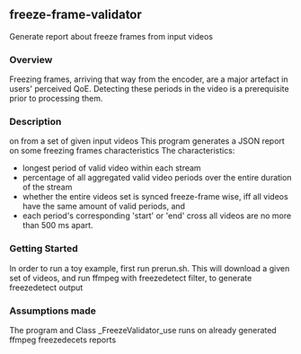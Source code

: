 ## freeze-frame-validator
Generate report about freeze frames from input videos

### Overview
Freezing frames, arriving that way from the encoder, are a major artefact in users' perceived QoE. Detecting these
periods in the video is a prerequisite prior to processing them.

### Description
on from a set of given input videos
This program generates a JSON report on some freezing frames characteristics
The characteristics:
* longest period of valid video within each stream
* percentage of all aggregated valid video periods over the entire duration of the stream
* whether the entire videos set is synced freeze-frame wise, iff all videos have the same amount of valid periods, and
* each period's corresponding 'start' or 'end' cross all videos are no more than 500 ms apart.


### Getting Started
In order to run a toy example, first run prerun.sh. This will download a given set of videos, and run ffmpeg with 
freezedetect filter, to generate freezedetect output

### Assumptions made
The program and Class _FreezeValidator_use runs on already generated ffmpeg freezedecets reports 
